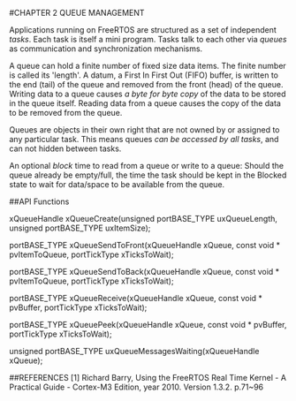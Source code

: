 #CHAPTER 2 QUEUE MANAGEMENT

Applications running on FreeRTOS are structured as a set of independent *tasks*. Each task is itself a mini program. Tasks talk to each other via *queues* as communication and synchronization mechanisms.

A queue can hold a finite number of fixed size data items. The finite number is called its 'length'. A datum, a First In First Out (FIFO) buffer, is written to the end (tail) of the queue and removed from the front (head) of the queue. Writing data to a queue causes _a byte for byte copy_ of the data to be stored in the queue itself. Reading data from a queue causes the copy of the data to be removed from the queue.

Queues are objects in their own right that are not owned by or assigned to any particular task.  This means queues _can be accessed by all tasks_, and can not hidden between tasks.

An optional *block* time to read from a queue or write to a queue: Should the queue already be empty/full, the time the task should be kept in the Blocked state to wait for data/space to be available from the queue.

##API Functions

xQueueHandle xQueueCreate(unsigned portBASE_TYPE uxQueueLength, unsigned portBASE_TYPE uxItemSize);

portBASE_TYPE xQueueSendToFront(xQueueHandle xQueue, const void * pvItemToQueue, portTickType xTicksToWait);

portBASE_TYPE xQueueSendToBack(xQueueHandle xQueue, const void * pvItemToQueue, portTickType xTicksToWait);

portBASE_TYPE xQueueReceive(xQueueHandle xQueue, const void * pvBuffer, portTickType xTicksToWait);

portBASE_TYPE xQueuePeek(xQueueHandle xQueue, const void * pvBuffer, portTickType xTicksToWait);

unsigned portBASE_TYPE uxQueueMessagesWaiting(xQueueHandle xQueue);

##REFERENCES
[1] Richard Barry, Using the FreeRTOS Real Time Kernel - A Practical Guide - Cortex-M3 Edition, year 2010. Version 1.3.2. p.71~96


